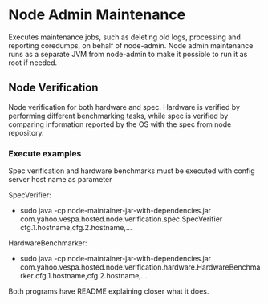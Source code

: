 # Node Admin Maintenance

Executes maintenance jobs, such as deleting old logs, processing and reporting coredumps, on behalf of node-admin. 
Node admin maintenance runs as a separate JVM from node-admin to make it possible to run it as root if needed.

## Node Verification
Node verification for both hardware and spec. Hardware is verified by performing different benchmarking tasks, 
while spec is verified by comparing information reported by the OS with the spec from node repository.

### Execute examples
Spec verification and hardware benchmarks must be executed with config server host name as parameter 

SpecVerifier:
- sudo java -cp node-maintainer-jar-with-dependencies.jar com.yahoo.vespa.hosted.node.verification.spec.SpecVerifier cfg.1.hostname,cfg.2.hostname,...

HardwareBenchmarker:
- sudo java -cp node-maintainer-jar-with-dependencies.jar com.yahoo.vespa.hosted.node.verification.hardware.HardwareBenchmarker cfg.1.hostname,cfg.2.hostname,...

Both programs have README explaining closer what it does.